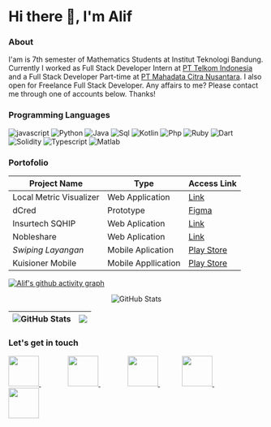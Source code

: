 # Hi there 👋, I'm Alif  
### About
I'am is 7th semester of Mathematics Students at Institut Teknologi Bandung. Currently I worked as Full Stack Developer Intern at [PT Telkom Indonesia](https://www.telkom.co.id/) and a Full Stack Developer Part-time at [PT Mahadata Citra Nusantara](https://kuisioner.com/). I also open for Freelance Full Stack Developer. Any affairs to me? Please contact me through one of accounts below. Thanks!

### Programming Languages
<p>
  <img alt="javascript" src="https://img.shields.io/badge/-Javascript-272627?style=for-the-badge&logo=javascript" /> 
  <img alt="Python" src="https://img.shields.io/badge/-Python-272627?style=for-the-badge&logo=python"/>
  <img alt="Java" src="https://img.shields.io/badge/-Java-272627?style=for-the-badge&logo=java" /> 
  <img alt="Sql" src="https://img.shields.io/badge/-SQL-272627?style=for-the-badge&logo=sql" /> 
  <img alt="Kotlin" src="https://img.shields.io/badge/-Kotlin-272627?style=for-the-badge&logo=kotlin" /> 
  <img alt="Php" src="https://img.shields.io/badge/-Php-272627?style=for-the-badge&logo=php" />
  <img alt="Ruby" src="https://img.shields.io/badge/-Ruby-272627?style=for-the-badge&logo=ruby&logoColor=ff0000"/> 
  <img alt="Dart" src="https://img.shields.io/badge/-Dart-272627?style=for-the-badge&logo=dart&logoColor=1fb4e0"/> 
  <img alt="Solidity" src="https://img.shields.io/badge/-Solidity-272627?style=for-the-badge&logo=solidity" />
  <img alt="Typescript" src="https://img.shields.io/badge/-Typescript-272627?style=for-the-badge&logo=typescript" />
  <img alt="Matlab" src="https://img.shields.io/badge/-Matlab-272627?style=for-the-badge&logo=matlab" />
</p>

### Portofolio
| Project Name | Type | Access Link |
| --- | --- | --- |
| Local Metric Visualizer | Web Application | [Link](https://resolving-set-visualizer.vercel.app/) |
| dCred | Prototype | [Figma](https://www.figma.com/proto/47dFk31vydPw3SfWEb5dw4/System-Certificate?node-id=24%3A2&scaling=min-zoom&page-id=0%3A1&starting-point-node-id=24%3A2) |
| Insurtech SQHIP | Web Aplication | [Link](https://insurtech-sqhip.my.id/) |
| Nobleshare | Web Aplication | [Link](https://nobleshare.co.id/) |
| *Swiping Layangan* | Mobile Aplication | [Play Store](https://play.google.com/store/apps/details?id=com.ultg.kite_sweeping) |
| Kuisioner Mobile | Mobile Appllication | [Play Store](https://play.google.com/store/apps/details?id=com.mcn.kusioner_mobile)|


[![Alif's github activity graph](https://github-readme-activity-graph.cyclic.app/graph?username=alif338&theme=gotham)](https://github.com/ashutosh00710/github-readme-activity-graph)
<p align="center">
 <img src="https://github-readme-stats.vercel.app/api?username=alif338&amp;show_icons=true&amp;count_private=true&amp;theme=vue-dark" alt="GitHub Stats">
</p>
 
 
 |<img src="https://github-readme-stats-one-bice.vercel.app/api/top-langs/?username=alif338&langs_count=8&layout=compact&role=OWNER,ORGANIZATION_MEMBER,COLLABORATOR&theme=vue-dark" alt="GitHub Stats">|<img src="https://github-readme-streak-stats.herokuapp.com/?user=alif338&theme=vue-dark"/>|
|---|---|

### Let's get in touch
<p>
  <a href='https://gitlab.playcourt.id/muhammad_alif_d' style='padding-right: 10px;'>
    <img src='https://www.svgrepo.com/show/341849/gitlab.svg' width='60px'/>
  </a>
  &nbsp;&nbsp;&nbsp;&nbsp;&nbsp;&nbsp;&nbsp;&nbsp;&nbsp;&nbsp
  <a href='https://stackoverflow.com/users/12650275/muhammad-alif' style='padding-right: 10px;'>
    <img src='https://www.svgrepo.com/show/306790/stackoverflow.svg' width='60px'/>
  </a>
  &nbsp;&nbsp;&nbsp;&nbsp;&nbsp;&nbsp;&nbsp;&nbsp;&nbsp;&nbsp
  <a href='https://www.linkedin.com/in/muhammad-alif-d-4aaa561a9/'>
    <img src='https://www.svgrepo.com/show/204944/linkedin.svg' width='60px'/>
  </a>
  &nbsp;&nbsp;&nbsp;&nbsp;&nbsp;&nbsp;&nbsp;&nbsp;&nbsp;&nbsp
  <a href='https://www.instagram.com/aliefdharm/'>
    <img src='https://www.svgrepo.com/show/303195/instagram-glyph-1-logo.svg' width='60px'/>
  </a>
  &nbsp;&nbsp;&nbsp;&nbsp;&nbsp;&nbsp;&nbsp;&nbsp;&nbsp;&nbsp
  <a href='mailto:m.alifdarmamulia@gmail.com/'>
    <img src='https://www.svgrepo.com/show/306107/gmail.svg' width='60px'/>
  </a>
</p>
